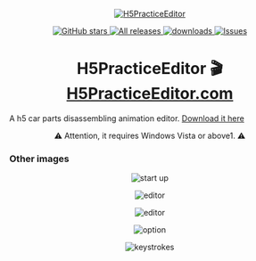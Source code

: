 <p align="center">
<a href="https://github.com/arvin0/H5PracticeEditor" target="_blank">
<img align="center" alt="H5PracticeEditor" src="https://github.com/arvin0/H5PracticeEditor-Website/blob/master/img/apple-icon-152x152.png" />
</a>
</p>
<p align="center">
   <a href="https://github.com/arvin0/H5PracticeEditor/stargazers" target="_blank">
        <img src="https://img.shields.io/github/stars/arvin0/H5PracticeEditor.svg" 
             alt="GitHub stars">
    </a>
    <a href="https://github.com/arvin0/H5PracticeEditor/releases">
        <img src="https://img.shields.io/github/downloads/arvin0/H5PracticeEditor/total.svg"
             alt="All releases">
    </a>
    <a href="https://github.com/arvin0/H5PracticeEditor/releases" target="_blank">
        <img src="https://img.shields.io/github/downloads/arvin0/H5PracticeEditor/total.svg"
             alt="downloads">
    </a>
    <a href="https://github.com/arvin0/H5PracticeEditor/issues" target="_blank">
        <img src="https://img.shields.io/github/issues/arvin0/H5PracticeEditor.svg" 
             alt="Issues" >
    </a>
   
</p>
<h1 align="center">H5PracticeEditor 🎬 <a href="http://139.196.58.114:8036/index.html" target="_blank">H5PracticeEditor.com</a></h1>

<p>A h5 car parts disassembling animation editor. <a href="https://github.com/arvin0/H5PracticeEditor/releases">Download it here</a></p>

<p align="center">
<g-emoji ios-version="6.0" fallback-src="https://assets-cdn.github.com/images/icons/emoji/unicode/26a0.png" alias="warning">⚠️</g-emoji> Attention, it requires Windows Vista or above1.
 <g-emoji ios-version="6.0" fallback-src="https://assets-cdn.github.com/images/icons/emoji/unicode/26a0.png" alias="warning">⚠️</g-emoji>
</p>


<h3>Other images</h3>

<p align="center">
 <img align="center" alt="start up" src="https://github.com/arvin0/H5PracticeEditor-Website/blob/master/screenshots/h1.gif" />
</p>

<p align="center">
 <img align="center" alt="editor" src="https://github.com/arvin0/H5PracticeEditor-Website/blob/master/screenshots/h2.gif" />
 </p>
 <p align="center">
 <img align="center" alt="editor" src="https://github.com/arvin0/H5PracticeEditor-Website/blob/master/screenshots/h3.gif" />
 </p>
 <p align="center">
 <img align="center" alt="option" src="https://github.com/arvin0/H5PracticeEditor-Website/blob/master/screenshots/h4.gif" />
 </p>
 <p align="center">
 <img align="center" alt="keystrokes" src="https://github.com/arvin0/H5PracticeEditor-Website/blob/master/screenshots/h5.gif" />
 </p>
